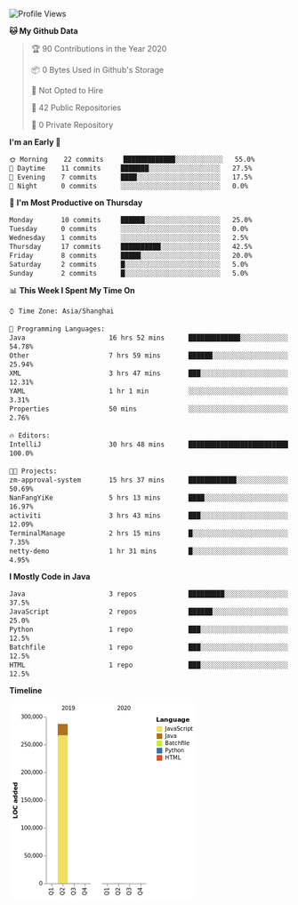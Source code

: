<!--START_SECTION:waka-->
![Profile Views](http://img.shields.io/badge/Profile%20Views-0-blue)

**🐱 My Github Data** 

> 🏆 90 Contributions in the Year 2020
 > 
> 📦 0 Bytes Used in Github's Storage 
 > 
> 🚫 Not Opted to Hire
 > 
> 📜 42 Public Repositories
 > 
> 🔑 0 Private Repository 
 > 
**I'm an Early 🐤** 

```text
🌞 Morning    22 commits     █████████████░░░░░░░░░░░░   55.0% 
🌆 Daytime    11 commits     ███████░░░░░░░░░░░░░░░░░░   27.5% 
🌃 Evening    7 commits      ████░░░░░░░░░░░░░░░░░░░░░   17.5% 
🌙 Night      0 commits      ░░░░░░░░░░░░░░░░░░░░░░░░░   0.0%

```
📅 **I'm Most Productive on Thursday** 

```text
Monday       10 commits     ██████░░░░░░░░░░░░░░░░░░░   25.0% 
Tuesday      0 commits      ░░░░░░░░░░░░░░░░░░░░░░░░░   0.0% 
Wednesday    1 commits      ░░░░░░░░░░░░░░░░░░░░░░░░░   2.5% 
Thursday     17 commits     ██████████░░░░░░░░░░░░░░░   42.5% 
Friday       8 commits      █████░░░░░░░░░░░░░░░░░░░░   20.0% 
Saturday     2 commits      █░░░░░░░░░░░░░░░░░░░░░░░░   5.0% 
Sunday       2 commits      █░░░░░░░░░░░░░░░░░░░░░░░░   5.0%

```


📊 **This Week I Spent My Time On** 

```text
⌚︎ Time Zone: Asia/Shanghai

💬 Programming Languages: 
Java                     16 hrs 52 mins      █████████████░░░░░░░░░░░░   54.78% 
Other                    7 hrs 59 mins       ██████░░░░░░░░░░░░░░░░░░░   25.94% 
XML                      3 hrs 47 mins       ███░░░░░░░░░░░░░░░░░░░░░░   12.31% 
YAML                     1 hr 1 min          ░░░░░░░░░░░░░░░░░░░░░░░░░   3.31% 
Properties               50 mins             ░░░░░░░░░░░░░░░░░░░░░░░░░   2.76%

🔥 Editors: 
IntelliJ                 30 hrs 48 mins      █████████████████████████   100.0%

🐱‍💻 Projects: 
zm-approval-system       15 hrs 37 mins      ████████████░░░░░░░░░░░░░   50.69% 
NanFangYiKe              5 hrs 13 mins       ████░░░░░░░░░░░░░░░░░░░░░   16.97% 
activiti                 3 hrs 43 mins       ███░░░░░░░░░░░░░░░░░░░░░░   12.09% 
TerminalManage           2 hrs 15 mins       █░░░░░░░░░░░░░░░░░░░░░░░░   7.35% 
netty-demo               1 hr 31 mins        █░░░░░░░░░░░░░░░░░░░░░░░░   4.95%

```

**I Mostly Code in Java** 

```text
Java                     3 repos             █████████░░░░░░░░░░░░░░░░   37.5% 
JavaScript               2 repos             ██████░░░░░░░░░░░░░░░░░░░   25.0% 
Python                   1 repo              ███░░░░░░░░░░░░░░░░░░░░░░   12.5% 
Batchfile                1 repo              ███░░░░░░░░░░░░░░░░░░░░░░   12.5% 
HTML                     1 repo              ███░░░░░░░░░░░░░░░░░░░░░░   12.5%

```


**Timeline**

![Chart not found](https://github.com/2720851545/2720851545/blob/master/charts/bar_graph.png) 


<!--END_SECTION:waka-->
